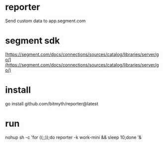 # reporter

Send custom data to app.segment.com

# segment sdk
[https://segment.com/docs/connections/sources/catalog/libraries/server/go/](https://segment.com/docs/connections/sources/catalog/libraries/server/go/)



# install
go install github.com/bitmyth/reporter@latest

# run
nohup sh -c 'for ((;;));do reporter -k work-mini && sleep 10;done '&
